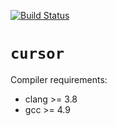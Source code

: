 [![Build Status](https://travis-ci.org/JayKickliter/cursor.svg?branch=master)](https://travis-ci.org/JayKickliter/cursor)
# `cursor`

Compiler requirements:

* clang >= 3.8
* gcc  >= 4.9
